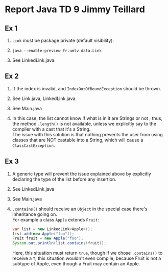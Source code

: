 # Report Java TD 9 Jimmy Teillard

## Ex 1

1) `Link` must be package private (default visibility).

2) `java --enable-preview fr.umlv.data.Link`

3) See LinkedLink.java.

## Ex 2

1) If the index is invalid, and `IndexOutOfBoundException` should be thrown.

2) See Link.java, LinkedLink.java.

3) See Main.java

4) In this case, the list cannot know if what is in it are Strings or not ; thus, the method `.length()`
   is not available, unless we explicitly say to the compiler with a cast that it's a String.\
   The issue with this solution is that nothing prevents the user from using classes that are NOT
   castable into a String, which will cause a `ClassCastException`.
   
## Ex 3

1) A generic type will prevent the issue explained above by explicitly declaring the type of the list
   before any insertion.
   
2) See LinkedLink.java

3) See Main.java

4) `.contains()` should receive an `Object` in the special case there's inheritance going on.\
   For example a class `Apple` extends `Fruit`:
   ```Java
   var list = new LinkedLink<Apple>();
   list.add(new Apple("foo"));
   Fruit fruit = new Apple("foo");
   System.out.println(list.contains(fruit));
   ```
   Here, this situation must return `true`, though if we chose `.contains()` to receive a `T`, this
   situation wouldn't even compile, because Fruit is not a subtype of Apple, even though a Fruit may
   contain an Apple.